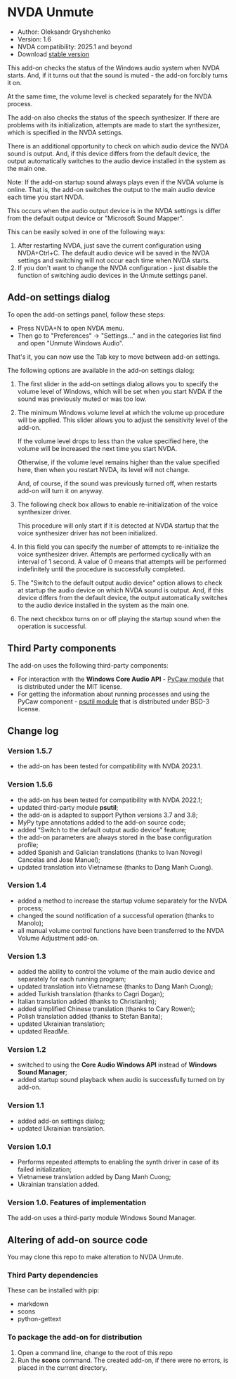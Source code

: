 # NVDA Unmute

* Author: Oleksandr Gryshchenko
* Version: 1.6
* NVDA compatibility: 2025.1 and beyond
* Download [stable version][1]

This add-on checks the status of the Windows audio system when NVDA starts. And, if it turns out that the sound is muted - the add-on forcibly turns it on.

At the same time, the volume level is checked separately for the NVDA process.

The add-on also checks the status of the speech synthesizer. If there are problems with its initialization, attempts are made to start the synthesizer, which is specified in the NVDA settings.

There is an additional opportunity to check on which audio device the NVDA sound is output. And, if this device differs from the default device, the output automatically switches to the audio device installed in the system as the main one.

Note: If the add-on startup sound always plays even if the NVDA volume is online. That is, the add-on switches the output to the main audio device each time you start NVDA.

This occurs when the audio output device is in the NVDA settings is differ from the default output device or "Microsoft Sound Mapper".

This can be easily solved in one of the following ways:

1. After restarting NVDA, just save the current configuration using NVDA+Ctrl+C. The default audio device will be saved in the NVDA settings and switching will not occur each time when NVDA starts.
2. If you don't want to change the NVDA configuration - just disable the function of switching audio devices in the Unmute settings panel.

## Add-on settings dialog
To open the add-on settings panel, follow these steps:

* Press NVDA+N to open NVDA menu.
* Then go to "Preferences" -> "Settings..." and in the categories list find and open "Unmute Windows Audio".

That's it, you can now use the Tab key to move between add-on settings.

The following options are available in the add-on settings dialog:

1. The first slider in the add-on settings dialog allows you to specify the volume level of Windows, which will be set when you start NVDA if the sound was previously muted or was too low.

2. The minimum Windows volume level at which the volume up procedure will be applied. This slider allows you to adjust the sensitivity level of the add-on.

    If the volume level drops to less than the value specified here, the volume will be increased the next time you start NVDA.

    Otherwise, if the volume level remains higher than the value specified here, then when you restart NVDA, its level will not change.

    And, of course, if the sound was previously turned off, when restarts add-on will turn it on anyway.

3. The following check box allows to enable re-initialization of the voice synthesizer driver.

    This procedure will only start if it is detected at NVDA startup that the voice synthesizer driver has not been initialized.

4. In this field you can specify the number of attempts to re-initialize the voice synthesizer driver. Attempts are performed cyclically with an interval of 1 second. A value of 0 means that attempts will be performed indefinitely until the procedure is successfully completed.

5. The "Switch to the default output audio device" option allows to check at startup the audio device on which NVDA sound is output. And, if this device differs from the default device, the output automatically switches to the audio device installed in the system as the main one.

6. The next checkbox turns on or off playing the startup sound  when the operation is successful.

## Third Party components
The add-on uses the following third-party components:

* For interaction with the **Windows Core Audio API** - [PyCaw module](https://github.com/AndreMiras/pycaw/) that is distributed under the MIT license.
* For getting the information about running processes and using the PyCaw component - [psutil module](https://github.com/giampaolo/psutil) that is distributed under BSD-3 license.

## Change log

### Version 1.5.7
* the add-on has been tested for compatibility with NVDA 2023.1.

### Version 1.5.6
* the add-on has been tested for compatibility with NVDA 2022.1;
* updated third-party module **psutil**;
* the add-on is adapted to support Python versions 3.7 and 3.8;
* MyPy type annotations added to the add-on source code;
* added "Switch to the default output audio device" feature;
* the add-on parameters are always stored in the base configuration profile;
* added Spanish and Galician translations (thanks to Ivan Novegil Cancelas and Jose Manuel);
* updated translation into Vietnamese (thanks to Dang Manh Cuong).

### Version 1.4
* added a method to increase the startup volume separately for the NVDA process;
* changed the sound notification of a successful operation (thanks to Manolo);
* all manual volume control functions have been transferred to the NVDA Volume Adjustment add-on.

### Version 1.3
* added the ability to control the volume of the main audio device and separately for each running program;
* updated translation into Vietnamese (thanks to Dang Manh Cuong);
* added Turkish translation (thanks to Cagri Dogan);
* Italian translation added (thanks to Christianlm);
* added simplified Chinese translation (thanks to Cary Rowen);
* Polish translation added (thanks to Stefan Banita);
* updated Ukrainian translation;
* updated ReadMe.

### Version 1.2
* switched to using the **Core Audio Windows API** instead of **Windows Sound Manager**;
* added startup sound playback when audio is successfully turned on by add-on.

### Version 1.1
* added add-on settings dialog;
* updated Ukrainian translation.

### Version 1.0.1
* Performs repeated attempts to enabling the synth driver in case of its failed initialization;
* Vietnamese translation added by Dang Manh Cuong;
* Ukrainian translation added.

### Version 1.0. Features of implementation
The add-on uses a third-party module Windows Sound Manager.

## Altering of add-on source code
You may clone this repo to make alteration to NVDA Unmute.

### Third Party dependencies
These can be installed with pip:

- markdown
- scons
- python-gettext

### To package the add-on for distribution
1. Open a command line, change to the root of this repo
2. Run the **scons** command. The created add-on, if there were no errors, is placed in the current directory.

[1]: https://addons.nvda-project.org/files/get.php?file=unmute
